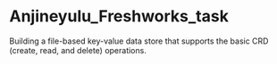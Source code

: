 # Anjineyulu_Freshworks_task
Building a file-based key-value data store that supports the basic CRD (create, read, and delete) operations.
